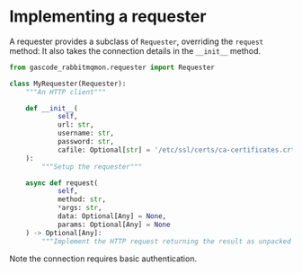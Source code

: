 # Implementing a requester

A requester provides a subclass of `Requester`, overriding the `request`
method: It also takes the connection details in the `__init__` method.

```python
from gascode_rabbitmqmon.requester import Requester

class MyRequester(Requester):
    """An HTTP client"""

    def __init__(
            self,
            url: str,
            username: str,
            password: str,
            cafile: Optional[str] = '/etc/ssl/certs/ca-certificates.crt'
    ):
        """Setup the requester"""

    async def request(
            self,
            method: str,
            *args: str,
            data: Optional[Any] = None,
            params: Optional[Any] = None
    ) -> Optional[Any]:
        """Implement the HTTP request returning the result as unpacked JSON"""
```

Note the connection requires basic authentication.
